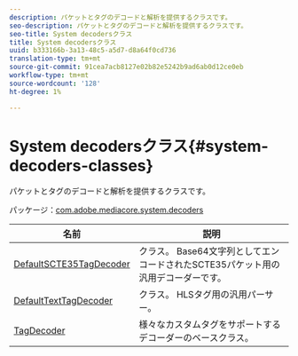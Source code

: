 ```yaml
---
description: パケットとタグのデコードと解析を提供するクラスです。
seo-description: パケットとタグのデコードと解析を提供するクラスです。
seo-title: System decodersクラス
title: System decodersクラス
uuid: b333166b-3a13-48c5-a5d7-d8a64f0cd736
translation-type: tm+mt
source-git-commit: 91cea7acb8127e02b82e5242b9ad6ab0d12ce0eb
workflow-type: tm+mt
source-wordcount: '128'
ht-degree: 1%

---
```



# System decodersクラス{#system-decoders-classes}

パケットとタグのデコードと解析を提供するクラスです。

パッケージ：[com.adobe.mediacore.system.decoders](https://help.adobe.com/en_US/primetime/api/psdk/asdoc-dhls_1.4/com/adobe/mediacore/system/decoders/package-detail.html)

| 名前 | 説明 |
|---|---|
| [DefaultSCTE35TagDecoder](https://help.adobe.com/en_US/primetime/api/psdk/asdoc-dhls_1.4/com/adobe/mediacore/system/decoders/DefaultSCTE35TagDecoder.html) | クラス。 Base64文字列としてエンコードされたSCTE35パケット用の汎用デコーダーです。 |
| [DefaultTextTagDecoder](https://help.adobe.com/en_US/primetime/api/psdk/asdoc-dhls_1.4/com/adobe/mediacore/system/decoders/DefaultTextTagDecoder.html) | クラス。 HLSタグ用の汎用パーサー。 |
| [TagDecoder](https://help.adobe.com/en_US/primetime/api/psdk/asdoc-dhls_1.4/com/adobe/mediacore/system/decoders/TagDecoder.html) | 様々なカスタムタグをサポートするデコーダーのベースクラス。 |

